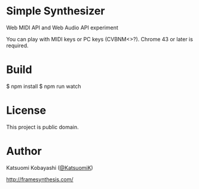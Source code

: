 # Simple Synthesizer

Web MIDI API and Web Audio API experiment

You can play with MIDI keys or PC keys (CVBNM<>?). 
Chrome 43 or later is required.

# Build

$ npm install
$ npm run watch

# License

This project is public domain.

# Author

Katsuomi Kobayashi ([@KatsuomiK](https://twitter.com/KatsuomiK))

http://framesynthesis.com/

